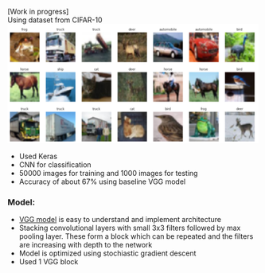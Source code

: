 [Work in progress]
<br> 
Using dataset from CIFAR-10
![cifar10 image](https://github.com/Zulfa-Varvani/ML-things/blob/main/image%20classification/cifar10.png)

* Used Keras
* CNN for classification
* 50000 images for training and 1000 images for testing
* Accuracy of about 67% using baseline VGG model

### Model:
* [VGG model](https://arxiv.org/abs/1409.1556) is easy to understand and implement architecture
* Stacking convolutional layers with small 3x3 filters followed by max pooling layer. These form a block which can be repeated and the filters are increasing with depth to the network
* Model is optimized using stochiastic gradient descent
* Used 1 VGG block
